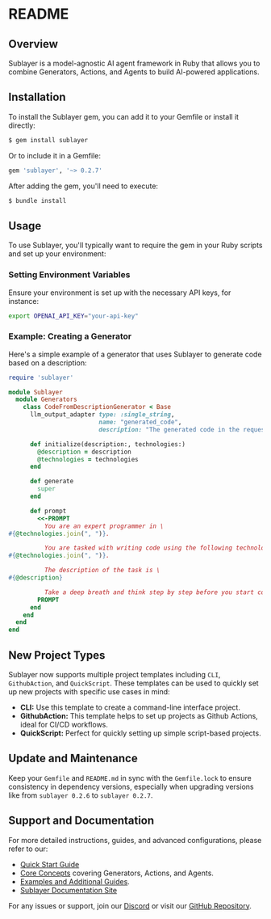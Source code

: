 # README

## Overview

Sublayer is a model-agnostic AI agent framework in Ruby that allows you to combine Generators, Actions, and Agents to build AI-powered applications.

## Installation

To install the Sublayer gem, you can add it to your Gemfile or install it directly:

```bash
$ gem install sublayer
```

Or to include it in a Gemfile:

```ruby
gem 'sublayer', '~> 0.2.7'
```

After adding the gem, you'll need to execute:

```bash
$ bundle install
```

## Usage

To use Sublayer, you'll typically want to require the gem in your Ruby scripts and set up your environment:

### Setting Environment Variables

Ensure your environment is set up with the necessary API keys, for instance:

```bash
export OPENAI_API_KEY="your-api-key"
```

### Example: Creating a Generator

Here's a simple example of a generator that uses Sublayer to generate code based on a description:

```ruby
require 'sublayer'

module Sublayer
  module Generators
    class CodeFromDescriptionGenerator < Base
      llm_output_adapter type: :single_string,
                         name: "generated_code",
                         description: "The generated code in the requested language"

      def initialize(description:, technologies:)
        @description = description
        @technologies = technologies
      end

      def generate
        super
      end

      def prompt
        <<-PROMPT
          You are an expert programmer in \
#{@technologies.join(", ")}.

          You are tasked with writing code using the following technologies: \
#{@technologies.join(", ")}.

          The description of the task is \
#{@description}

          Take a deep breath and think step by step before you start coding.
        PROMPT
      end
    end
  end
end
```

## New Project Types

Sublayer now supports multiple project templates including `CLI`, `GithubAction`, and `QuickScript`. These templates can be used to quickly set up new projects with specific use cases in mind:

- **CLI:** Use this template to create a command-line interface project.
- **GithubAction:** This template helps to set up projects as Github Actions, ideal for CI/CD workflows.
- **QuickScript:** Perfect for quickly setting up simple script-based projects.

## Update and Maintenance

Keep your `Gemfile` and `README.md` in sync with the `Gemfile.lock` to ensure consistency in dependency versions, especially when upgrading versions like from `sublayer 0.2.6` to `sublayer 0.2.7`.

## Support and Documentation

For more detailed instructions, guides, and advanced configurations, please refer to our:

- [Quick Start Guide](docs/quick_start.md)
- [Core Concepts](docs/concepts/index.md) covering Generators, Actions, and Agents.
- [Examples and Additional Guides](docs/guides/index.md).
- [Sublayer Documentation Site](https://docs.sublayer.com)

For any issues or support, join our [Discord](https://discord.gg/pWZ689GW7U) or visit our [GitHub Repository](https://github.com/sublayerapp/sublayer).
